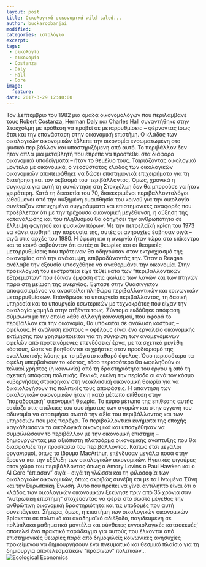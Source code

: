 ```yaml
---
layout: post
title: Οικολογικά οικονομικά wild taled...
author: buckaroobanjai
modified:
categories: ιστολόγιο
excerpt:
tags:
 - οικολογία
 - οικονομία
 - Costanza
 - Daly
 - Hall
 - Gore
image:
  feature:
date: 2017-3-29 12:40:00
---
```


Τον Σεπτέμβριο του 1982 μια ομάδα οικονομολόγων που περιλάμβανε τους Robert Costanza, Herman Daly και Charles Hall συναντήθηκε στην Στοκχόλμη με πρόθεση να προβεί σε μεταρρυθμίσεις – φέρνοντας ίσως έτσι και την επανάσταση στην οικονομική επιστήμη. Ο κλάδος των οικολογικών οικονομικών έβλεπε την οικονομία ενσωματωμένη στο φυσικό περιβάλλον και υποστηριζόμενη από αυτό. Το περιβάλλον δεν ήταν απλά μια μεταβλητή που έπρεπε να προστεθεί στα διάφορα οικονομικά υποδείγματα – ήταν το θεμέλιο τους.
Ταιριάζοντας οικολογικά μοντέλα με οικονομικά, ο νεοσύστατος κλάδος των οικολογικών οικονομικών αποπειράθηκε να δώσει επιστημονικά επιχειρήματα για τη διατήρηση και τον σεβασμό του περιβάλλοντος. Όμως, χρονικά η συγκυρία για αυτή τη συνάντηση στη Στοκχόλμη δεν θα μπορούσε να ήταν χειρότερη. Κατά τη δεκαετία του 70, διακεκριμένοι περιβαλλοντολόγοι ωθούμενοι από την αυξημένη ευαισθησία του κοινού για την οικολογία συνέταξαν επιτυχημένα συγγράμματα και επιστημονικές αναφορές που προέβλεπαν ότι με την τρέχουσα οικονομική μεγέθυνση, η αύξηση της κατανάλωσης και του πληθυσμού θα οδηγήσει την ανθρωπότητα σε έλλειψη φαγητού και φυσικών πόρων. 
Με την πετρελαϊκή κρίση του 1973 να κάνει αισθητή την παρουσία της, αυτές οι ανησυχίες έσβησαν σιγά – σιγά στις αρχές του 1980. Η ύφεση και η ανεργία ήταν τώρα στο επίκεντρο και το κοινό φοβούνταν ότι αυτές οι θεωρίες και οι θεσμικές μεταρρυθμίσεις που πρότειναν θα οδηγούσαν στον εκτροχιασμό της οικονομίας από την ανάκαμψη, επιβραδύνοντάς την.  Όταν ο Reagan ανέλαβε την εξουσία υποσχέθηκε να αναθερμάνει την οικονομία. Στην προεκλογική του εκστρατεία είχε τεθεί κατά των “περιβαλλοντικών εξτρεμιστών” που έδιναν έμφαση στις φωλιές των λαγών και των πτηνών παρά στη μείωση της ανεργίας. Έφτασε στην Ουάσινγκτον αποφασισμένος να αναστείλει πληθώρα περιβαλλοντικών και κοινωνικών μεταρρυθμίσεων. Επάνδρωσε το υπουργείο περιβάλλοντος, τη δασική υπηρεσία και το υπουργείο εσωτερικών με τεχνοκράτες που είχαν την οικολογία χαμηλά στην ατζέντα τους. Σύντομα εκδόθηκε απόφαση σύμφωνα με την οποία κάθε αλλαγή κανονισμού, που αφορά το περιβάλλον και την οικονομία, θα υπόκειται σε ανάλυση κόστους – οφέλους. 
Η ανάλυση κόστους – οφέλους είναι ένα εργαλείο οικονομικής εκτίμησης που χρησιμοποιείται για τη σύγκριση των αναμενόμενων οφελών από προτεινόμενες επενδύσεις/ έργα, με τα σχετικά μεγέθη κόστους, ώστε να βοηθούνται οι χρήστες στον προσδιορισμό της εναλλακτικής λύσης με το μέγιστο καθαρό όφελος. Όσο περισσότερο τα οφέλη υπερβαίνουν το κόστος, τόσο περισσότερο θα ωφεληθούν οι τελικοί χρήστες (η κοινωνία) από τη δραστηριότητα του έργου ή από τη σχετική απόφαση πολιτικής.
Γενικά, εκείνη την περίοδο οι ανά τον κόσμο κυβερνήσεις στράφηκαν στη νεοκλασική οικονομική θεωρία για να δικαιολογήσουν τις πολιτικές τους αποφάσεις. Η απάντηση των οικολογικών οικονομικών ήταν η κατά μέτωπο επίθεση στην “παραδοσιακή” οικονομική θεωρία. Το κύριο μέτωπο της επίθεσης αυτής εστίαζε στις ατέλειες του συστήματος των αγορών και στην εγγενή του αδυναμία να αποτιμήσει σωστά την αξία του περιβάλλοντος και των υπηρεσιών που μας παρέχει. Τα περιβαλλοντικά κινήματα της εποχής «αγκάλιασαν» τα οικολογικά οικονομικά και υποσχέθηκαν να συμφιλιώσουν το περιβάλλον με την οικονομική επιστήμη – δημιουργώντας μια αξιόπιστη πλατφόρμα οικονομικής ανάπτυξης που θα διασφάλιζε την προστασία του περιβάλλοντος. Κάπως έτσι μεγάλοι οργανισμοί, όπως το ίδρυμα MacArthur, επένδυσαν μεγάλα ποσά στην έρευνα και την εξέλιξη των οικολογικών οικονομικών. Ηγετικές φιγούρες στον χώρο του περιβάλλοντος όπως ο Amory Lovins ο Paul Hawken και ο Al Gore “έπιασαν” σιγά – σιγά τη γλώσσα και τη φιλοσοφία των οικολογικών οικονομικών, όπως ακριβώς συνέβη και με τα Ηνωμένα Έθνη και την Ευρωπαϊκή Ένωση.
Αυτό που πρέπει να γίνει αντιληπτό είναι ότι ο κλάδος των οικολογικών οικονομικών ξεκίνησε πριν από 35 χρόνια σαν “λυτρωτική επιστήμη” στοχεύοντας να φέρει στο σωστό μέγεθος την ανθρώπινη οικονομική δραστηριότητα και τις υποδομές που αυτή συνεπάγεται. Σήμερα, όμως, η επιστήμη των οικολογικών οικονομικών βρίσκεται σε πολιτικό και ακαδημαϊκό αδιέξοδο, παγιδευμένη σε πολύπλοκα μαθηματικά μοντέλα και σύνθετες εννοιολογικές κατασκευές˙ αποτελεί ένα πρακτικό παράδειγμα για αυτούς που έλκονται από επιστημονικές θεωρίες παρά από δημοφιλείς κοινωνικές ανησυχίες προκείμενου να δημιουργήσουν ένα πνευματικό και θεσμικό πλαίσιο για τη δημιουργία αποτελεσματικών “πράσινων” πολιτικών...
![Ecological Economics](http://i.imgur.com/WU7zBMT.jpg)


    

